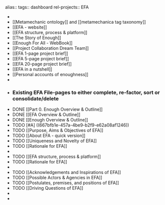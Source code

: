 alias::
tags:: dashboard
rel-projects:: EFA


-
- [[Metamechanic ontology]] and [[metamechanica tag taxonomy]]
- [[EFA - website]]
- [[EFA structure, process & platform]]
- [[The Story of Enough]]
- [[Enough For All - WebBook]]
- [[Project Collaboration Dream Team]]
- [[EFA 1-page project brief]]
- [[EFA 5-page project brief]]
- [[EFA 20-page project brief]]
- [[EFA in a nutshell]]
- [[Personal accounts of enoughness]]
-
- ### Existing EFA File-pages to either complete, re-factor, sort or consolidate/delete
- DONE [[Part 0. Enough Overview & Outline]]
- DONE [[EFA Overview & Outline]]
- DONE [[Enough Overview & Outline]]
- TODO [#A] ((667bfb1e-457a-4be9-b2f9-e62a08af1246))
- TODO [[Purpose, Aims & Objectives of EFA]]
- TODO [[About EFA - quick version]]
- TODO [[Uniqueness and Novelty of EFA]]
- TODO [[Rationale for EFA]]
-
- TODO [[EFA structure, process & platform]]
- TODO [[Rationale for EFA]]
-
- TODO [[Acknowledgements and Inspirations of EFA]]
- TODO [[Possible Actors & Agencies in EFA]]
- TODO [[Postulates, premises, and positions of EFA]]
- TODO [[Driving Questions of EFA]]
-
-
